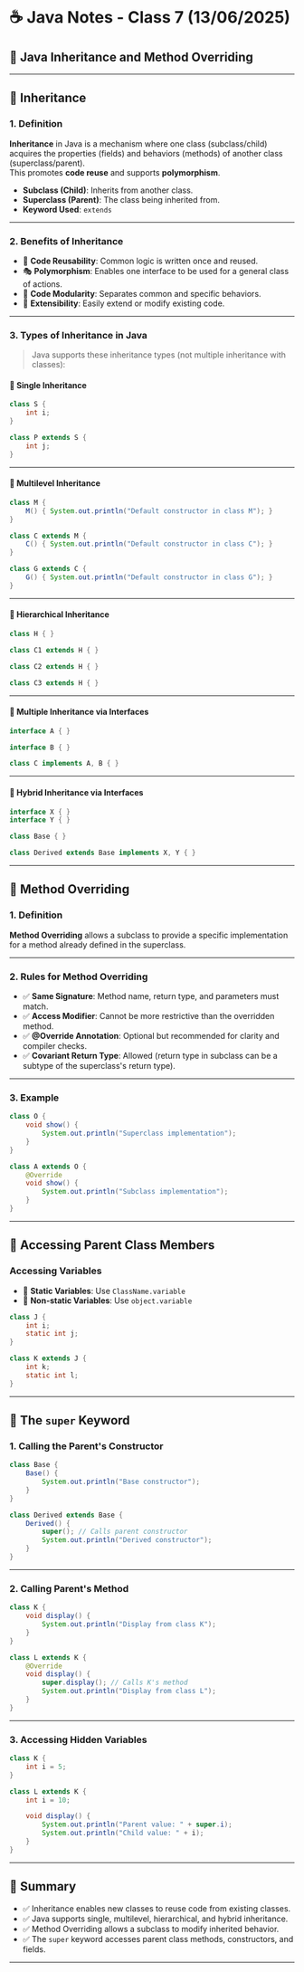 # ☕ Java Notes - Class 7 (13/06/2025)

## 🧬 Java Inheritance and Method Overriding

---

## 📌 Inheritance

### 1. Definition
**Inheritance** in Java is a mechanism where one class (subclass/child) acquires the properties (fields) and behaviors (methods) of another class (superclass/parent).  
This promotes **code reuse** and supports **polymorphism**.

- **Subclass (Child)**: Inherits from another class.
- **Superclass (Parent)**: The class being inherited from.
- **Keyword Used**: `extends`

---

### 2. Benefits of Inheritance
- 🔁 **Code Reusability**: Common logic is written once and reused.
- 🎭 **Polymorphism**: Enables one interface to be used for a general class of actions.
- 🧩 **Code Modularity**: Separates common and specific behaviors.
- 🚀 **Extensibility**: Easily extend or modify existing code.

---

### 3. Types of Inheritance in Java

> Java supports these inheritance types (not multiple inheritance with classes):

#### 🔹 Single Inheritance
```java
class S {
    int i;
}

class P extends S {
    int j;
}
```

---

#### 🔹 Multilevel Inheritance
```java
class M {
    M() { System.out.println("Default constructor in class M"); }
}

class C extends M {
    C() { System.out.println("Default constructor in class C"); }
}

class G extends C {
    G() { System.out.println("Default constructor in class G"); }
}
```

---

#### 🔹 Hierarchical Inheritance
```java
class H { }

class C1 extends H { }

class C2 extends H { }

class C3 extends H { }
```

---

#### 🔹 Multiple Inheritance via Interfaces
```java
interface A { }

interface B { }

class C implements A, B { }
```

---

#### 🔹 Hybrid Inheritance via Interfaces
```java
interface X { }
interface Y { }

class Base { }

class Derived extends Base implements X, Y { }
```

---

## 🔁 Method Overriding

### 1. Definition
**Method Overriding** allows a subclass to provide a specific implementation for a method already defined in the superclass.

---

### 2. Rules for Method Overriding
- ✅ **Same Signature**: Method name, return type, and parameters must match.
- ✅ **Access Modifier**: Cannot be more restrictive than the overridden method.
- ✅ **@Override Annotation**: Optional but recommended for clarity and compiler checks.
- ✅ **Covariant Return Type**: Allowed (return type in subclass can be a subtype of the superclass's return type).

---

### 3. Example
```java
class O {
    void show() {
        System.out.println("Superclass implementation");
    }
}

class A extends O {
    @Override
    void show() {
        System.out.println("Subclass implementation");
    }
}
```

---

## 🧭 Accessing Parent Class Members

### Accessing Variables

- 🔹 **Static Variables**: Use `ClassName.variable`
- 🔹 **Non-static Variables**: Use `object.variable`

```java
class J {
    int i;
    static int j;
}

class K extends J {
    int k;
    static int l;
}
```

---

## 🧩 The `super` Keyword

### 1. Calling the Parent's Constructor
```java
class Base {
    Base() {
        System.out.println("Base constructor");
    }
}

class Derived extends Base {
    Derived() {
        super(); // Calls parent constructor
        System.out.println("Derived constructor");
    }
}
```

---

### 2. Calling Parent's Method
```java
class K {
    void display() {
        System.out.println("Display from class K");
    }
}

class L extends K {
    @Override
    void display() {
        super.display(); // Calls K's method
        System.out.println("Display from class L");
    }
}
```

---

### 3. Accessing Hidden Variables
```java
class K {
    int i = 5;
}

class L extends K {
    int i = 10;

    void display() {
        System.out.println("Parent value: " + super.i);
        System.out.println("Child value: " + i);
    }
}
```

---

## 🧾 Summary

- ✅ Inheritance enables new classes to reuse code from existing classes.
- ✅ Java supports single, multilevel, hierarchical, and hybrid inheritance.
- ✅ Method Overriding allows a subclass to modify inherited behavior.
- ✅ The `super` keyword accesses parent class methods, constructors, and fields.

---
